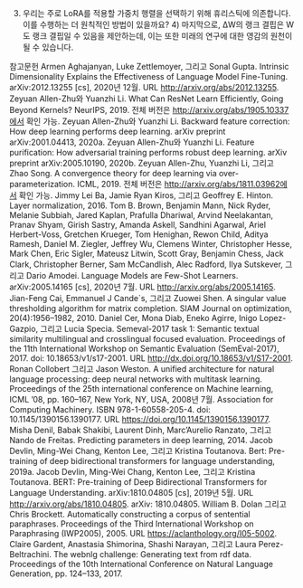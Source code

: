 3) 우리는 주로 LoRA를 적용할 가중치 행렬을 선택하기 위해 휴리스틱에 의존합니다. 이를 수행하는 더 원칙적인 방법이 있을까요? 4) 마지막으로, ∆W의 랭크 결핍은 W도 랭크 결핍일 수 있음을 제안하는데, 이는 또한 미래의 연구에 대한 영감의 원천이 될 수 있습니다.

참고문헌
Armen Aghajanyan, Luke Zettlemoyer, 그리고 Sonal Gupta. Intrinsic Dimensionality Explains the Effectiveness of Language Model Fine-Tuning. arXiv:2012.13255 [cs], 2020년 12월. URL http://arxiv.org/abs/2012.13255.
Zeyuan Allen-Zhu와 Yuanzhi Li. What Can ResNet Learn Efficiently, Going Beyond Kernels? NeurIPS, 2019. 전체 버전은 http://arxiv.org/abs/1905.10337에서 확인 가능.
Zeyuan Allen-Zhu와 Yuanzhi Li. Backward feature correction: How deep learning performs deep learning. arXiv preprint arXiv:2001.04413, 2020a.
Zeyuan Allen-Zhu와 Yuanzhi Li. Feature purification: How adversarial training performs robust deep learning. arXiv preprint arXiv:2005.10190, 2020b.
Zeyuan Allen-Zhu, Yuanzhi Li, 그리고 Zhao Song. A convergence theory for deep learning via over-parameterization. ICML, 2019. 전체 버전은 http://arxiv.org/abs/1811.03962에서 확인 가능.
Jimmy Lei Ba, Jamie Ryan Kiros, 그리고 Geoffrey E. Hinton. Layer normalization, 2016.
Tom B. Brown, Benjamin Mann, Nick Ryder, Melanie Subbiah, Jared Kaplan, Prafulla Dhariwal, Arvind Neelakantan, Pranav Shyam, Girish Sastry, Amanda Askell, Sandhini Agarwal, Ariel Herbert-Voss, Gretchen Krueger, Tom Henighan, Rewon Child, Aditya Ramesh, Daniel M. Ziegler, Jeffrey Wu, Clemens Winter, Christopher Hesse, Mark Chen, Eric Sigler, Mateusz Litwin, Scott Gray, Benjamin Chess, Jack Clark, Christopher Berner, Sam McCandlish, Alec Radford, Ilya Sutskever, 그리고 Dario Amodei. Language Models are Few-Shot Learners. arXiv:2005.14165 [cs], 2020년 7월. URL http://arxiv.org/abs/2005.14165.
Jian-Feng Cai, Emmanuel J Cande`s, 그리고 Zuowei Shen. A singular value thresholding algorithm for matrix completion. SIAM Journal on optimization, 20(4):1956–1982, 2010.
Daniel Cer, Mona Diab, Eneko Agirre, Inigo Lopez-Gazpio, 그리고 Lucia Specia. Semeval-2017 task 1: Semantic textual similarity multilingual and crosslingual focused evaluation. Proceedings of the 11th International Workshop on Semantic Evaluation (SemEval-2017), 2017. doi: 10.18653/v1/s17-2001. URL http://dx.doi.org/10.18653/v1/S17-2001.
Ronan Collobert 그리고 Jason Weston. A unified architecture for natural language processing: deep neural networks with multitask learning. Proceedings of the 25th international conference on Machine learning, ICML ’08, pp. 160–167, New York, NY, USA, 2008년 7월. Association for Computing Machinery. ISBN 978-1-60558-205-4. doi: 10.1145/1390156.1390177. URL https://doi.org/10.1145/1390156.1390177.
Misha Denil, Babak Shakibi, Laurent Dinh, Marc’Aurelio Ranzato, 그리고 Nando de Freitas. Predicting parameters in deep learning, 2014.
Jacob Devlin, Ming-Wei Chang, Kenton Lee, 그리고 Kristina Toutanova. Bert: Pre-training of deep bidirectional transformers for language understanding, 2019a.
Jacob Devlin, Ming-Wei Chang, Kenton Lee, 그리고 Kristina Toutanova. BERT: Pre-training of Deep Bidirectional Transformers for Language Understanding. arXiv:1810.04805 [cs], 2019년 5월. URL http://arxiv.org/abs/1810.04805. arXiv: 1810.04805.
William B. Dolan 그리고 Chris Brockett. Automatically constructing a corpus of sentential paraphrases. Proceedings of the Third International Workshop on Paraphrasing (IWP2005), 2005. URL https://aclanthology.org/I05-5002.
Claire Gardent, Anastasia Shimorina, Shashi Narayan, 그리고 Laura Perez-Beltrachini. The webnlg challenge: Generating text from rdf data. Proceedings of the 10th International Conference on Natural Language Generation, pp. 124–133, 2017.